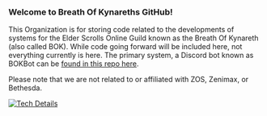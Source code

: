 <h3>Welcome to Breath Of Kynareths GitHub!</h3>

<p>This Organization is for storing code related to the developments of systems for the Elder Scrolls Online Guild known as the Breath Of Kynareth (also called BOK). While code going forward will be included here, not everything currently is here. The primary system, a Discord bot known as BOKBot can be <a href="https://github.com/jehammer/BOKBot">found in this repo here</a>.</p>

<p>Please note that we are not related to or affiliated with ZOS, Zenimax, or Bethesda.</p>

[![Tech Details](https://skillicons.dev/icons?i=ts,js,vue,vite,html,css,mongodb&perline=8)](https://skillicons.dev)
